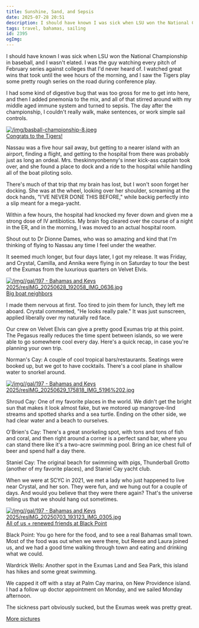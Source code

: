 ```yaml
---
title: Sunshine, Sand, and Sepsis
date: 2025-07-28 20:51
description: I should have known I was sick when LSU won the National Championship in baseball, and I wasn't elated.  I was the guy watching every pitch of February series against colleges that I'd never heard of.  I watched great wins that took until the wee hours of the morning, and I saw the Tigers play some pretty rough series on the road during conference play.
tags: travel, bahamas, sailing
id: 2395
ogImg: 
---
```


I should have known I was sick when LSU won the National Championship in baseball, and I wasn't elated.  I was the guy watching every pitch of February series against colleges that I'd never heard of.  I watched great wins that took until the wee hours of the morning, and I saw the Tigers play some pretty rough series on the road during conference play.

I had some kind of digestive bug that was too gross for me to get into here, and then I added pnemonia to the mix, and all of that stirred around with my middle aged immune system and turned to sepsis.  The day after the championship, I couldn't really walk, make sentences, or work simple sail controls.

<a class="lightview alignright" href="/img/basball-championship-8.jpeg" data-lightview-caption="Congrats to the Tigers!" data-lightview-group="group1" ><img src="/img/basball-championship-8.jpeg" alt="/img/basball-championship-8.jpeg"><br><span class="caption">Congrats to the Tigers!</span></a>

Nassau was a five hour sail away, but getting to a nearer island with an airport, finding a flight, and getting to the hospital from there was probably just as long an ordeal.  Mrs. theskinnyonbenny's inner kick-ass captain took over, and she found a place to dock and a ride to the hospital while handling all of the boat piloting solo.

There's much of that trip that my brain has lost, but I won't soon forget her docking.  She was at the wheel, looking over her shoulder, screaming at the dock hands, "I'VE NEVER DONE THIS BEFORE," while backig perfectly into a slip meant for a mega-yacht.

Within a few hours, the hospital had knocked my fever down and given me a strong dose of IV antibiotics.  My brain fog cleared over the course of a night in the ER, and in the morning, I was moved to an actual hospital room.

Shout out to Dr Dionne Dames, who was so amazing and kind that I'm thinking of flying to Nassau any time I feel under the weather.

It seemed much longer, but four days later, I got my release.  It was Friday, and Crystal, Camilla, and Annika were flying in on Saturday to tour the best of the Exumas from the luxurious quarters on Velvet Elvis.

<a class="lightview alignright" href="/img//gal/197 - Bahamas and Keys 2025/resIMG_20250628_192058_IMG_0636.jpg" data-lightview-caption="Big boat neighbors" data-lightview-group="group1" ><img src="/img//gal/197 - Bahamas and Keys 2025/resIMG_20250628_192058_IMG_0636.jpg" alt="/img//gal/197 - Bahamas and Keys 2025/resIMG_20250628_192058_IMG_0636.jpg"><br><span class="caption">Big boat neighbors</span></a>

I made them nervous at first.  Too tired to join them for lunch, they left me aboard.  Crystal commented, "He looks really pale."  It was just sunscreen, applied liberally over my naturally red face.

Our crew on Velvet Elvis can give a pretty good Exumas trip at this point.  The Pegasus really reduces the time spent between islands, so we were able to go somewhere cool every day.  Here's a quick recap, in case you're planning your own trip.

Norman's Cay:  A couple of cool tropical bars/restaurants.  Seatings were booked up, but we got to have cocktails.  There's a cool plane in shallow water to snorkel around.

<a class="lightview alignright" href="/img//gal/197 - Bahamas and Keys 2025/resIMG_20250629_175818_IMG_5196%202.jpg" data-lightview-caption="" data-lightview-group="group1" ><img src="/img//gal/197 - Bahamas and Keys 2025/resIMG_20250629_175818_IMG_5196%202.jpg" alt="/img//gal/197 - Bahamas and Keys 2025/resIMG_20250629_175818_IMG_5196%202.jpg"><br><span class="caption"></span></a>

Shroud Cay:  One of my favorite places in the world.  We didn't get the bright sun that makes it look almost fake, but we motored up mangrove-lind streams and spotted sharks and a sea turtle.  Ending on the other side, we had clear water and a beach to ourselves.

O'Brien's Cay:  There's a great snorkeling spot, with tons and tons of fish and coral, and then right around a corner is a perfect sand bar, where you can stand there like it's a two-acre swimming pool.  Bring an ice chest full of beer and spend half a day there.

Staniel Cay:  The original beach for swimming with pigs, Thunderball Grotto (another of my favorite places), and Staniel Cay yacht club.

When we were at SCYC in 2021, we met a lady who just happened to live near Crystal, and her son.  They were fun, and we hung out for a couple of days.  And would you believe that they were there again?  That's the universe telling us that we should hang out sometimes.

<a class="lightview alignright" href="/img//gal/197 - Bahamas and Keys 2025/resIMG_20250703_193123_IMG_0305.jpg" data-lightview-caption="All of us + renewed friends at Black Point
" data-lightview-group="group1" ><img src="/img//gal/197 - Bahamas and Keys 2025/resIMG_20250703_193123_IMG_0305.jpg" alt="/img//gal/197 - Bahamas and Keys 2025/resIMG_20250703_193123_IMG_0305.jpg"><br><span class="caption">All of us + renewed friends at Black Point
</span></a>

Black Point:  You go here for the food, and to see a real Bahamas small town.  Most of the food was out when we were there, but Reese and Laura joined us, and we had a good time walking through town and eating and drinking what we could.

Wardrick Wells:  Another spot in the Exumas Land and Sea Park, this island has hikes and some great swimming.

We capped it off with a stay at Palm Cay marina, on New Providence island.  I had a follow up doctor appointment on Monday, and we sailed Monday afternoon.

The sickness part obviously sucked, but the Exumas week was pretty great.  

<a href="/gal/197%20-%20Bahamas%20and%20Keys%202025/" target="_blank">More pictures</a>